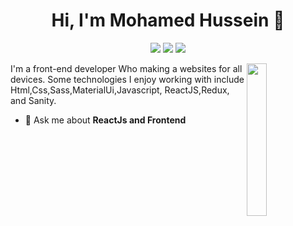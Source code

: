 <h1 align="center">Hi, I'm Mohamed Hussein 👋</h1>
<p align="center">
    <a href="https://www.linkedin.com/in/mohamed-hussein-2b0b41242"><img src="https://img.shields.io/badge/linkedin-%230177B5?style=flat&logo=linkedin&logoColor=white"/></a>
    <a href="https://www.youtube.com/channel/UCCnM-jEmkV-YrbbOhdvZsbw"><img src="https://img.shields.io/badge/youtube-%23FF0000?style=flat&logo=youtube&logoColor=white"/></a>
    <a href="https://www.instagram.com/mohamedhussein669/"><img src="https://img.shields.io/badge/instagram-%23E4415F?style=flat&logo=instagram&logoColor=white"/></a>
  </p>
  
  <img src="https://github.com/mohamedabusrea/mohamedabusrea/blob/master/profile-img.png" align="right" width="25%"/>

I'm a front-end developer Who making a websites for all devices. Some technologies I enjoy working with include Html,Css,Sass,MaterialUi,Javascript, ReactJS,Redux, and Sanity.
- 💬 Ask me about **ReactJs and Frontend**
